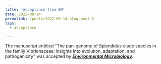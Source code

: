 ```yaml
---
title: 'Acceptance from EM'
date: 2022-09-14
permalink: /posts/2022-09-14-blog-post-2
tags:
  - acceptance

---
```


The manuscript entitled "The pan-genome of Splendidus clade species in the family Vibrionaceae: insights into evolution, adaptation, and pathogenicity" was accepted by [***Environmental Microbiology***](https://sfamjournals.onlinelibrary.wiley.com/journal/14622920).
